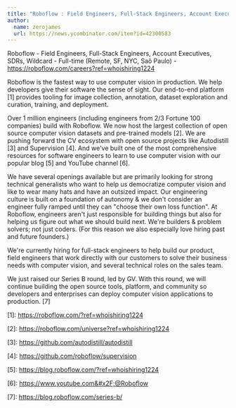 ```yaml
---
title: "Roboflow : Field Engineers, Full-Stack Engineers, Account Executives, SDRs, Wildcard"
author:
  name: zerojames
  url: https://news.ycombinator.com/item?id=42300583
---
```

Roboflow - Field Engineers, Full-Stack Engineers, Account Executives, SDRs, Wildcard - Full-time (Remote, SF, NYC, Saõ Paulo) - <a href="https:&#x2F;&#x2F;roboflow.com&#x2F;careers?ref=whoishiring1224">https:&#x2F;&#x2F;roboflow.com&#x2F;careers?ref=whoishiring1224</a>

Roboflow is the fastest way to use computer vision in production. We help developers give their software the sense of sight. Our end-to-end platform [1] provides tooling for image collection, annotation, dataset exploration and curation, training, and deployment.

Over 1 million engineers (including engineers from 2&#x2F;3 Fortune 100 companies) build with Roboflow. We now host the largest collection of open source computer vision datasets and pre-trained models [2]. We are pushing forward the CV ecosystem with open source projects like Autodistill [3] and Supervision [4]. And we&#x27;ve built one of the most comprehensive resources for software engineers to learn to use computer vision with our popular blog [5] and YouTube channel [6].

We have several openings available but are primarily looking for strong technical generalists who want to help us democratize computer vision and like to wear many hats and have an outsized impact. Our engineering culture is built on a foundation of autonomy &amp; we don&#x27;t consider an engineer fully ramped until they can &quot;choose their own loss function&quot;. At Roboflow, engineers aren&#x27;t just responsible for building things but also for helping us figure out what we should build next. We&#x27;re builders &amp; problem solvers; not just coders. (For this reason we also especially love hiring past and future founders.)

We&#x27;re currently hiring for full-stack engineers to help build our product, field engineers that work directly with our customers to solve their business needs with computer vision, and several technical roles on the sales team.

We just raised our Series B round, led by GV. With this round, we will continue building the open source tools, platform, and community so developers and enterprises can deploy computer vision applications to production. [7]

[1]: <a href="https:&#x2F;&#x2F;roboflow.com&#x2F;?ref=whoishiring1224">https:&#x2F;&#x2F;roboflow.com&#x2F;?ref=whoishiring1224</a>

[2]: <a href="https:&#x2F;&#x2F;roboflow.com&#x2F;universe?ref=whoishiring1224">https:&#x2F;&#x2F;roboflow.com&#x2F;universe?ref=whoishiring1224</a>

[3]: <a href="https:&#x2F;&#x2F;github.com&#x2F;autodistill&#x2F;autodistill">https:&#x2F;&#x2F;github.com&#x2F;autodistill&#x2F;autodistill</a>

[4]: <a href="https:&#x2F;&#x2F;github.com&#x2F;roboflow&#x2F;supervision">https:&#x2F;&#x2F;github.com&#x2F;roboflow&#x2F;supervision</a>

[5]: <a href="https:&#x2F;&#x2F;blog.roboflow.com&#x2F;?ref=whoishiring1224">https:&#x2F;&#x2F;blog.roboflow.com&#x2F;?ref=whoishiring1224</a>

[6]: <a href="https:&#x2F;&#x2F;www.youtube.com&#x2F;@Roboflow" rel="nofollow">https:&#x2F;&#x2F;www.youtube.com&#x2F;@Roboflow</a>

[7]: <a href="https:&#x2F;&#x2F;blog.roboflow.com&#x2F;series-b&#x2F;">https:&#x2F;&#x2F;blog.roboflow.com&#x2F;series-b&#x2F;</a>
<JobApplication />

